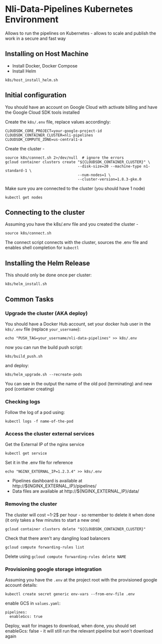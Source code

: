 # Nli-Data-Pipelines Kubernetes Environment

Allows to run the pipelines on Kubernetes - allows to scale and publish the work in a secure and fast way

## Installing on Host Machine

* Install Docker, Docker Compose
* Install Helm
```
k8s/host_install_helm.sh
```

## Initial configuration

You should have an account on Google Cloud with activate billing and have the Google Cloud SDK tools installed

Create the `k8s/.env` file, replace values accordingly:

```
CLOUDSDK_CORE_PROJECT=your-google-project-id
CLOUDSDK_CONTAINER_CLUSTER=nli-pipelines
CLOUDSDK_COMPUTE_ZONE=us-central1-a
```

Create the cluster -

```
source k8s/connect.sh 2>/dev/null  # ignore the errors
gcloud container clusters create "${CLOUDSDK_CONTAINER_CLUSTER}" \
                                 --disk-size=20 --machine-type n1-standard-1 \
                                 --num-nodes=1 \
                                 --cluster-version=1.8.3-gke.0
```

Make sure you are connected to the cluster (you should have 1 node)

```
kubectl get nodes
```

## Connecting to the cluster

Assuming you have the k8s/.env file and you created the cluster -

```
source k8s/connect.sh
```

The connect script connects with the cluster, sources the .env file and enables shell completion for `kubectl`

## Installing the Helm Release

This should only be done once per cluster:

```
k8s/helm_install.sh
```

## Common Tasks

### Upgrade the cluster (AKA deploy)

You should have a Docker Hub account, set your docker hub user in the `k8s/.env` file (replace `your_username`):

```
echo "PUSH_TAG=your_username/nli-data-pipelines" >> k8s/.env
```

now you can run the build push script:

```
k8s/build_push.sh
```

and deploy:

```
k8s/helm_upgrade.sh --recreate-pods
```

You can see in the output the name of the old pod (terminating) and new pod (container creating)

### Checking logs

Follow the log of a pod using:

```
kubectl logs -f name-of-the-pod
```

### Access the cluster external services

Get the External IP of the nginx service

```
kubectl get service
```

Set it in the .env file for reference

```
echo "NGINX_EXTERNAL_IP=1.2.3.4" >> k8s/.env
```

* Pipelines dashboard is available at http://${NGINX_EXTERNAL_IP}/pipelines/
* Data files are available at http://${NGINX_EXTERNAL_IP}/data/

### Removing the cluster

The cluster will cost ~1-2$ per hour - so remember to delete it when done (it only takes a few minutes to start a new one)

```
gcloud container clusters delete "${CLOUDSDK_CONTAINER_CLUSTER}"
```

Check that there aren't any dangling load balancers

```
gcloud compute forwarding-rules list
```

Delete using `gcloud compute forwarding-rules delete NAME`

### Provisioning google storage integration

Assuming you have the `.env` at the project root with the provisioned google account details:

```
kubectl create secret generic env-vars --from-env-file .env
```

enable GCS in `values.yaml`:

```
pipelines:
  enableGcs: true
```

Deploy, wait for images to download, when done, you should set enableGcs: false - it will still run the relevant pipeline but won't download again
